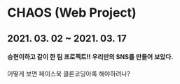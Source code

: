 # CHAOS (Web Project)
##  2021. 03. 02 ~ 2021. 03. 17 
#### 승현이하고 같이 한 팀 프로젝트!! 우리만의 SNS를 만들어 보았다. 
 어떻게 보면 페이스북 클론코딩아록 해야하려나?
